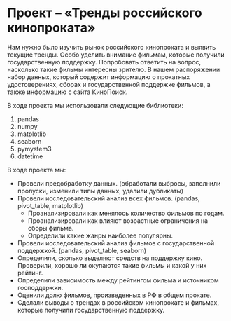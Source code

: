 # Проект – «Тренды российского кинопроката»

  Нам нужно было изучить рынок российского кинопроката и выявить текущие тренды. Особо уделить внимание фильмам, которые получили государственную поддержку. Попробовать ответить на вопрос, насколько такие фильмы интересны зрителю. 
В нашем распоряжении набор данных, который содержит информацию о прокатных удостоверениях, сборах и государственной поддержке фильмов, а также информацию с сайта КиноПоиск.

В ходе проекта мы использовали следующие библиотеки:
1. pandas
2. numpy
3. matplotlib
4. seaborn
5. pymystem3
6. datetime

В ходе проекта мы:
-	Провели предобработку данных. (обработали выбросы, заполнили пропуски, изменили типы данных, удалили дубликаты)
- Провели исследовательский анализ всех фильмов. (pandas, pivot_table, matplotlib)
  - Проанализировали как менялось количество фильмов по годам.
  - Проанализировали как влияют возрастные ограничения на сборы фильма.
  - Определили какие жанры наиболее популярны.
-	Провели исследовательский анализ фильмов с государственной поддержкой. (pandas, pivot_table, seaborn)
  - Определили, сколько выделяют средств на поддержку кино. Проверили, хорошо ли окупаются такие фильмы и какой у них рейтинг.
  - Определили зависимость между рейтингом фильма и источником господдержки.
  - Оценили долю фильмов, произведенных в РФ в общем прокате.
-	Сделали выводы о трендах в российском кинопрокате и фильмах, которые получили государственную поддержку.

